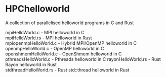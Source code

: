 # HPChelloworld
A collection of parallelised helloworld programs in C and Rust

mpiHelloWorld.c  - MPI helloworld in C  
mpiHelloWorld.rs - MPI helloworld in Rust  
mpiopenmpHelloWorld.c - Hybrid MPI/OpenMP helloworld in C  
openmpHelloWorld.c - OpenMP helloworld in C  
openshmemHelloWorld.c - OpenShmem helloworld in C  
pthreadsHelloWorld.c - Pthreads helloworld in C
rayonHelloWorld.rs - Rust Rayon helloworld in Rust  
stdthreadHelloWorld.rs - Rust std::thread helloworld in Rust  
